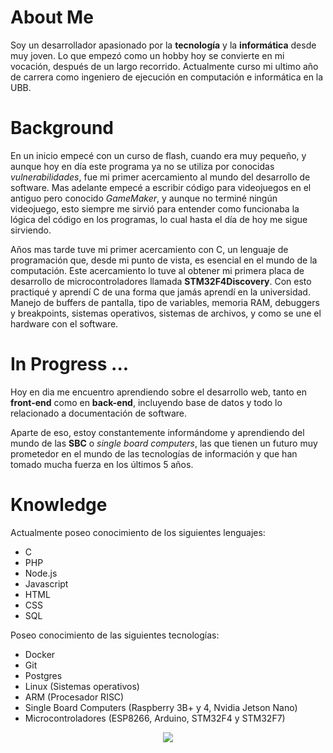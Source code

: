 # About Me
Soy un desarrollador apasionado por la **tecnología** y la **informática** desde muy joven. Lo que empezó como un hobby hoy se convierte en mi vocación, después de un largo recorrido. Actualmente curso mi ultimo año de carrera como ingeniero de ejecución en computación e informática en la UBB.

# Background
En un inicio empecé con un curso de flash, cuando era muy pequeño, y aunque hoy en día este programa ya no se utiliza por conocidas *vulnerabilidades*, fue mi primer acercamiento al mundo del desarrollo de software. Mas adelante empecé a escribir código para videojuegos en el antiguo pero conocido *GameMaker*, y aunque no terminé ningún videojuego, esto siempre me sirvió para entender como funcionaba la lógica del código en los programas, lo cual hasta el día de hoy me sigue sirviendo.

Años mas tarde tuve mi primer acercamiento con C, un lenguaje de programación que, desde mi punto de vista, es esencial en el mundo de la computación. Este acercamiento lo tuve al obtener mi primera placa de desarrollo de microcontroladores llamada **STM32F4Discovery**. Con esto practiqué y aprendí C de una forma que jamás aprendí en la universidad. Manejo de buffers de pantalla, tipo de variables, memoria RAM, debuggers y breakpoints, sistemas operativos, sistemas de archivos, y como se une el hardware con el software.

# In Progress ...
Hoy en dia me encuentro aprendiendo sobre el desarrollo web, tanto en **front-end** como en **back-end**, incluyendo base de datos y todo lo relacionado a documentación de software.

Aparte de eso, estoy constantemente informándome y aprendiendo del mundo de las **SBC** o *single board computers*, las que tienen un futuro muy prometedor en el mundo de las tecnologías de información y que han tomado mucha fuerza en los últimos 5 años.

# Knowledge
Actualmente poseo conocimiento de los siguientes lenguajes:
* C
* PHP
* Node.js
* Javascript
* HTML
* CSS
* SQL

Poseo conocimiento de las siguientes tecnologías:
* Docker
* Git
* Postgres
* Linux (Sistemas operativos)
* ARM (Procesador RISC)
* Single Board Computers (Raspberry 3B+ y 4, Nvidia Jetson Nano)
* Microcontroladores (ESP8266, Arduino, STM32F4 y STM32F7)

<p align="center">
    <a href="https://www.linkedin.com/in/giordano-salini-irribarra-1a8481206/"><img src="https://img.shields.io/static/v1?label=|&message=LinkedIn&color=blue"></a>
</p>
